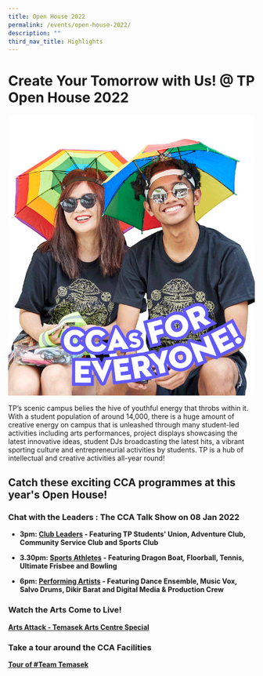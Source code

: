 ```yaml
---
title: Open House 2022
permalink: /events/open-house-2022/
description: ""
third_nav_title: Highlights
---
```

# Create Your Tomorrow with Us! @ TP Open House 2022
![Open House 2022 CCAs](/images/BeInvolved-OH-cca.gif)

TP’s scenic campus belies the hive of youthful energy that throbs within it. With a student population of around 14,000, there is a huge amount of creative energy on campus that is unleashed through many student-led activities including arts performances, project displays showcasing the latest innovative ideas, student DJs broadcasting the latest hits, a vibrant sporting culture and entrepreneurial activities by students. TP is a hub of intellectual and creative activities all-year round!

## Catch these exciting CCA programmes at this year's Open House!

### Chat with the Leaders : The CCA Talk Show on  08 Jan 2022

* **3pm: [Club Leaders](https://youtu.be/WEqwrKBMd2g) - Featuring TP Students' Union, Adventure Club, Community Service Club and Sports Club**

* **3.30pm: [Sports Athletes](https://youtu.be/f6cfhgPDqe4) - Featuring Dragon Boat, Floorball, Tennis, Ultimate Frisbee and Bowling**

* **6pm: [Performing Artists](https://youtu.be/82uPMWY7tQU) - Featuring Dance Ensemble, Music Vox, Salvo Drums, Dikir Barat and Digital Media & Production Crew**

### Watch the Arts Come to Live!
**[Arts Attack - Temasek Arts Centre Special](https://www.youtube.com/watch?v=lJKK6ZD77W4)**

### Take a tour around the CCA Facilities
**[Tour of #Team Temasek](https://youtu.be/SKWnNUm7rYc)**